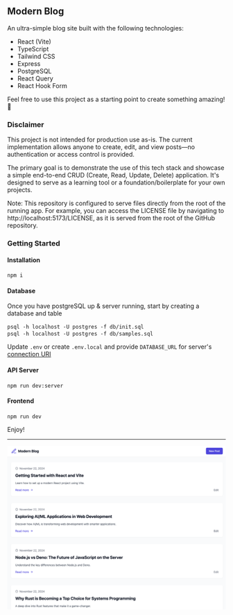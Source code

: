 ## Modern Blog

An ultra-simple blog site built with the following technologies:
 * React (Vite)
 * TypeScript
 * Tailwind CSS
 * Express
 * PostgreSQL
 * React Query
 * React Hook Form

Feel free to use this project as a starting point to create something amazing! 🚀

### Disclaimer
This project is not intended for production use as-is. The current implementation allows anyone to create, edit, and view posts—no authentication or access control is provided.

The primary goal is to demonstrate the use of this tech stack and showcase a simple end-to-end CRUD (Create, Read, Update, Delete) application. It's designed to serve as a learning tool or a foundation/boilerplate for your own projects.

Note: This repository is configured to serve files directly from the root of the running app. For example, you can access the LICENSE file by navigating to http://localhost:5173/LICENSE, as it is served from the root of the GitHub repository.

### Getting Started

#### Installation

```
npm i
```

#### Database

Once you have postgreSQL up & server running, start by creating a database and table

```
psql -h localhost -U postgres -f db/init.sql
psql -h localhost -U postgres -f db/samples.sql
```

Update `.env` or create `.env.local` and provide `DATABASE_URL` for server's [connection URI](https://www.postgresql.org/docs/current/libpq-connect.html#LIBPQ-CONNSTRING-URIS)

#### API Server

```
npm run dev:server
```

#### Frontend

```
npm run dev
```

Enjoy!

---

![Screenshot](screenshot.png "Screenshot")

